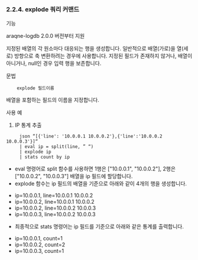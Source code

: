 ### 2.2.4. explode 쿼리 커맨드

기능

araqne-logdb 2.0.0 버전부터 지원

지정된 배열의 각 원소마다 대응되는 행을 생성합니다. 일반적으로 배열(가로)을 열(세로) 방향으로 축 변환하려는 경우에 사용합니다. 지정된 필드가 존재하지 않거나, 배열이 아니거나, null인 경우 입력 행을 보존합니다.

문법

~~~
	explode 필드이름
~~~

배열을 포함하는 필드의 이름을 지정합니다.

사용 예

1) IP 통계 추출

~~~
     json “[{'line': '10.0.0.1 10.0.0.2'},{'line':'10.0.0.2 10.0.0.3'}]“
     | eval ip = split(line, ” “)
     | explode ip
     | stats count by ip
 ~~~

* eval 명령어로 split 함수를 사용하면 1행은 ["10.0.0.1", "10.0.0.2"], 2행은 ["10.0.0.2", "10.0.0.3"] 배열을 ip 필드에 할당합니다.
* explode 함수는 ip 필드의 배열을 기준으로 아래와 같이 4개의 행을 생성합니다.
 - ip=10.0.0.1, line=10.0.0.1 10.0.0.2
 - ip=10.0.0.2, line=10.0.0.1 10.0.0.2
 - ip=10.0.0.2, line=10.0.0.2 10.0.0.3
 - ip=10.0.0.3, line=10.0.0.2 10.0.0.3
* 최종적으로 stats 명령어는 ip 필드를 기준으로 아래와 같은 통계를 출력합니다.
 - ip=10.0.0.1, count=1
 - ip=10.0.0.2, count=2
 - ip=10.0.0.3, count=1

